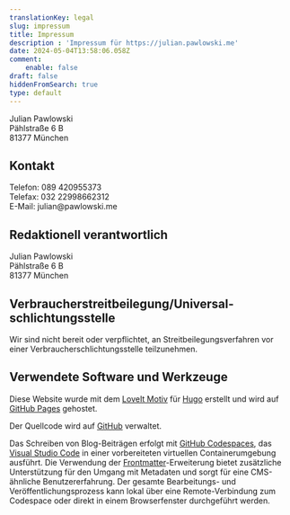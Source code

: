 ```yaml
---
translationKey: legal
slug: impressum
title: Impressum
description : 'Impressum für https://julian.pawlowski.me'
date: 2024-05-04T13:58:06.058Z
comment:
    enable: false
draft: false
hiddenFromSearch: true
type: default
---
```


Julian Pawlowski  
Pählstraße 6 B  
81377 München  

## Kontakt

Telefon: &#048;&#056;&#057;&#032;&#052;&#050;&#048;&#057;&#053;&#053;&#051;&#055;&#051;  
Telefax: &#048;&#051;&#050;&#032;&#050;&#050;&#057;&#057;&#056;&#054;&#054;&#050;&#051;&#049;&#050;  
E-Mail: &#106;&#117;&#108;&#105;&#097;&#110;&#064;&#112;&#097;&#119;&#108;&#111;&#119;&#115;&#107;&#105;&#046;&#109;&#101;

## Redaktionell verantwortlich

Julian Pawlowski  
Pählstraße 6 B  
81377 München  

## Verbraucher­streit­beilegung/Universal­schlichtungs­stelle

Wir sind nicht bereit oder verpflichtet, an Streitbeilegungsverfahren vor einer Verbraucherschlichtungsstelle teilzunehmen.

## Verwendete Software und Werkzeuge

Diese Website wurde mit dem [LoveIt Motiv](https://hugoloveit.com/) für [Hugo](https://gohugo.io/) erstellt und wird auf [GitHub Pages](https://pages.github.com/) gehostet.

Der Quellcode wird auf [GitHub](https://github.com/jpawlowski/personal-website) verwaltet.

Das Schreiben von Blog-Beiträgen erfolgt mit [GitHub Codespaces](https://github.com/features/codespaces), das [Visual Studio Code](https://code.visualstudio.com/docs/remote/codespaces) in einer vorbereiteten virtuellen Containerumgebung ausführt. Die Verwendung der [Frontmatter](https://frontmatter.codes/)-Erweiterung bietet zusätzliche Unterstützung für den Umgang mit Metadaten und sorgt für eine CMS-ähnliche Benutzererfahrung. Der gesamte Bearbeitungs- und Veröffentlichungsprozess kann lokal über eine Remote-Verbindung zum Codespace oder direkt in einem Browserfenster durchgeführt werden.
